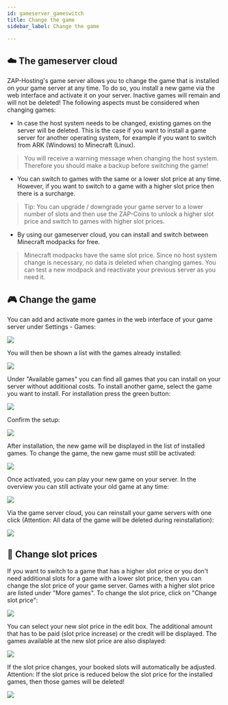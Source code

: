 ```yaml
---
id: gameserver_gameswitch
title: Change the game
sidebar_label: Change the game

---
```


## ☁️ The gameserver cloud

ZAP-Hosting's game server allows you to change the game that is installed on your game server at any time. To do so, you install a new game via the web interface and activate it on your server. Inactive games will remain and will not be deleted! The following aspects must be considered when changing games:

* In case the host system needs to be changed, existing games on the server will be deleted. This is the case if you want to install a game server for another operating system, for example if you want to switch from ARK (Windows) to Minecraft (Linux).

> You will receive a warning message when changing the host system. Therefore you should make a backup before switching the game!

* You can switch to games with the same or a lower slot price at any time. However, if you want to switch to a game with a higher slot price then there is a surcharge.

> Tip: You can upgrade / downgrade your game server to a lower number of slots and then use the ZAP-Coins to unlock a higher slot price and switch to games with higher slot prices.

* By using our gameserver cloud, you can install and switch between Minecraft modpacks for free.

> Minecraft modpacks have the same slot price. Since no host system change is necessary, no data is deleted when changing games. You can test a new modpack and reactivate your previous server as you need it.

## 🎮 Change the game

You can add and activate more games in the web interface of your game server under Settings - Games:

![](https://screensaver01.zap-hosting.com/index.php/s/ktdZoPWaZxJCCZy/preview)

You will then be shown a list with the games already installed:

![](https://screensaver01.zap-hosting.com/index.php/s/XAXJfWYjpLDiE7P/preview)

Under "Available games" you can find all games that you can install on your server without additional costs. To install another game, select the game you want to install. For installation press the green button:

![](https://screensaver01.zap-hosting.com/index.php/s/KHRJx3QdXxJ22LR/preview)

Confirm the setup:

![](https://screensaver01.zap-hosting.com/index.php/s/MQJc3KdT6SreAni/preview)

After installation, the new game will be displayed in the list of installed games. To change the game, the new game must still be activated:

![](https://screensaver01.zap-hosting.com/index.php/s/TntbaffsKw8SaH4/preview)

Once activated, you can play your new game on your server. In the overview you can still activate your old game at any time:

![](https://screensaver01.zap-hosting.com/index.php/s/TntbaffsKw8SaH4/preview)

Via the game server cloud, you can reinstall your game servers with one click (Attention: All data of the game will be deleted during reinstallation):

![](https://screensaver01.zap-hosting.com/index.php/s/j4eDSs7rGAy7fim/preview)

## 💸 Change slot prices

If you want to switch to a game that has a higher slot price or you don't need additional slots for a game with a lower slot price, then you can change the slot price of your game server. Games with a higher slot price are listed under "More games". To change the slot price, click on "Change slot price":

![](https://screensaver01.zap-hosting.com/index.php/s/5jng3AWjytossDe/preview)

You can select your new slot price in the edit box. The additional amount that has to be paid (slot price increase) or the credit will be displayed. The games available at the new slot price are also displayed:

![](https://screensaver01.zap-hosting.com/index.php/s/5gdtHzzCKCMF27Y/preview)

If the slot price changes, your booked slots will automatically be adjusted. Attention: If the slot price is reduced below the slot price for the installed games, then those games will be deleted!

![](https://screensaver01.zap-hosting.com/index.php/s/C6ogMAHNozwSs8B/preview)
